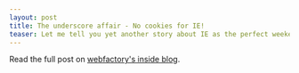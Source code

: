 ```yaml
---
layout: post
title: The underscore affair - No cookies for IE!
teaser: Let me tell you yet another story about IE as the perfect weekend companion: I was deploying a web application to a customer's test environment for some finishing touches. I soon noticed that I could not login with IE, while everything worked fine with the "normal guys" (FF, Opera, Chrome, Safari...). Some frustrating hours of curl/telnet/tcpdump, crawling forums and reading blogs followed, but the only thing I could say is that IE was constantly ignoring the session cookie.
---
```

Read the full post on [webfactory's inside blog](http://inside.webfactory.de/en/blog/cookies-broken-in-internet-explorer.html).